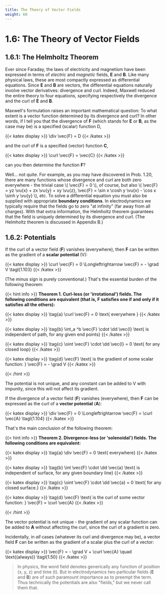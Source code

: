 ```yaml
---
title: The Theory of Vector Fields
weight: 60
---
```


# 1.6: The Theory of Vector Fields

## 1.6.1: The Helmholtz Theorem

Ever since Faraday, the laws of electricity and magnetism have been expressed in terms of _electric_ and _magnetic_ fields, __E__ and __B__. Like many physical laws, these are most compactly expressed as differential equations. Since __E__ and __B__ are vectors, the differential equations naturally involve vector derivatives: divergence and curl. Indeed, Maxwell reduced the entire theory to four equations, specifying respectively the divergence and the curl of __E__ and __B__.

Maxwell's formulation raises an important mathematical question: To what extent is a vector function determined by its divergence and curl? In other words, if I tell you that the divergence of __F__ (which stands for __E__ or __B__, as the case may be) is a specified (scalar) function D,

{{< katex display >}}
\div \vec{F} = D
{{< /katex >}}

and the curl of __F__ is a specified (vector) function __C__,

{{< katex display >}}
\curl \vec{F} = \vec{C}
{{< /katex >}}

can you then determine the function __F__?

Well... not quite. For example, as you may have discovered in Prob. 1.20, there are many functions whose divergence and curl are both zero everywhere - the trivial case \\( \vec{F} = 0 \\), of course, but also \\( \vec{F} = yz \vu{x} + zx \vu{y} + xy \vu{z}, \vec{F} = \sin x \cosh y \vu{x} - \cos x \sinh y \vu{y} \\), etc. To solve a differential equation you must also be supplied with appropriate __boundary conditions__. In electrodynamics we typically require that the fields go to zero "at infinity" (far away from all charges). With that extra information, the Helmholtz theorem guarantees that the field is uniquely determined by its divergence and curl. (The Helmholtz theorem is discussed in Appendix B.)

## 1.6.2: Potentials

If the curl of a vector field (__F__) vanishes (everywhere), then __F__ can be written as the gradient of a __scalar potential__ (V):

{{< katex display >}}
\curl \vec{F} = 0 \Longleftrightarrow \vec{F} = - \grad V \tagl{1.103}
{{< /katex >}}

(The minus sign is purely conventional.) That's the essential burden of the following theorem:

{{< hint info >}}
**__Theorem 1__. Curl-less (or 'irrotational') fields. The following conditions are equivalent (that is, __F__ satisfies one if and only if it satisfies all the others):**

    
{{< katex display >}}
\tag{a} \curl \vec{F} = 0 \text{ everywhere }
{{< /katex >}}


{{< katex display >}}
\tag{b} \int_a ^b \vec{F} \cdot \dd \vec{l} \text{ is independent of path, for any given end points}
{{< /katex >}}


{{< katex display >}}
\tag{c} \oint \vec{F} \cdot \dd \vec{l} = 0 \text{ for any closed loop}
{{< /katex >}}


{{< katex display >}}
\tag{d} \vec{F} \text{ is the gradient of some scalar function: } \vec{F} = - \grad V
{{< /katex >}}

{{< /hint >}}


The potential is not unique, and any constant can be added to V with impunity, since this will not affect its gradient. 

If the divergence of a vector field (__F__) vanishes (everywhere), then __F__ can be expressed as the curl of a __vector potential__ (__A__):

{{< katex display >}}
\div \vec{F} = 0 \Longleftrightarrow \vec{F} = \curl \vec{A} \tagl{1.104}
{{< /katex >}}

That's the main conclusion of the following theorem:

{{< hint info >}}
**__Theorem 2__. Divergence-less (or 'solenoidal') fields. The following conditions are equivalent:**

{{< katex display >}}
\tag{a} \div \vec{F} = 0 \text{ everywhere}
{{< /katex >}}


{{< katex display >}}
\tag{b} \int \vec{F} \cdot \dd \vec{a} \text{ is independent of surface, for any given boundary line}
{{< /katex >}}


{{< katex display >}}
\tag{c} \oint \vec{F} \cdot \dd \vec{a} = 0 \text{ for any closed surface.}
{{< /katex >}}


{{< katex display >}}
\tag{d} \vec{F} \text{ is the curl of some vector function: } \vec{F} = \curl \vec{A}
{{< /katex >}}

{{< /hint >}}


The vector potential is not unique - the gradient of any scalar function can be added to __A__ without affecting the curl, since the curl of a gradient is zero.

Incidentally, in _all_ cases (whatever its curl and divergence may be), a vector field __F__ can be written as the gradient of a scalar plus the curl of a vector:

{{< katex display >}}
\vec{F} = - \grad V + \curl \vec{A} \quad \text{(always)} \tagl{1.50}
{{< /katex >}}


> In physics, the word field denotes generically any function of position (x, y, z) and time (t). But in electrodynamics two particular fields (__E__ and __B__) are of such paramount importance as to preempt the term. Thus technically the potentials are also "fields," but we never call them that.